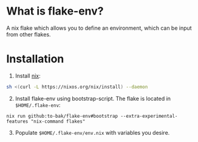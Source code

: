 # What is flake-env?
A nix flake which allows you to define an environment, which can be input from other flakes.

# Installation
1. Install [nix](https://nixos.org/download.html):
```sh
sh <(curl -L https://nixos.org/nix/install) --daemon
```
2. Install flake-env using bootstrap-script. The flake is located in `$HOME/.flake-env`:
```
nix run github:to-bak/flake-env#bootstrap --extra-experimental-features "nix-command flakes"
```
3. Populate `$HOME/.flake-env/env.nix` with variables you desire.

